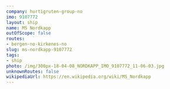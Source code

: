 ```yaml
---
company: hurtigruten-group-no
imo: 9107772
layout: ship
name: MS Nordkapp
outOfScope: false
routes:
- bergen-no-kirkenes-no
slug: ms-nordkapp-9107772
tags:
- ship
photo: /img/300px-18-04-08_NORDKAPP_IMO_9107772_11-06-03.jpg
unknownRoutes: false
wikipediaUrl: https://en.wikipedia.org/wiki/MS_Nordkapp
---
```

